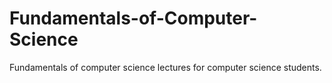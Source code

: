 # Fundamentals-of-Computer-Science
Fundamentals of computer science lectures for computer science students.
